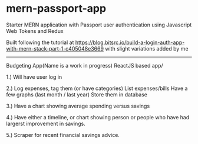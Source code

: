 # mern-passport-app
Starter MERN application with Passport user authentication using Javascript Web Tokens and Redux

Built following the tutorial at https://blog.bitsrc.io/build-a-login-auth-app-with-mern-stack-part-1-c405048e3669 with slight variations added by me

--------------------------------------------------

Budgeting App(Name is a work in progress) ReactJS based app/

1.) Will have user log in

2.) Log expenses, tag them (or have categories) List expenses/bills Have a few graphs (last month / last year) Store them in database

3.) Have a chart showing average spending versus savings

4.) Have either a timeline, or chart showing person or people who have had largerst improvement in savings.

5.) Scraper for recent financial savings advice.
